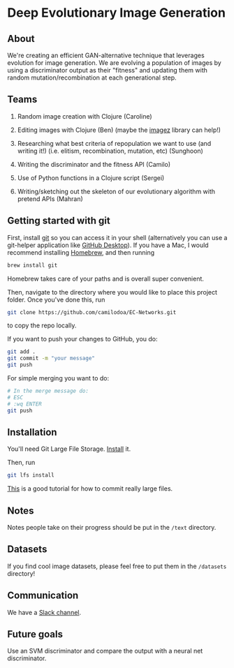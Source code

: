 # Deep Evolutionary Image Generation

## About

We're creating an efficient GAN-alternative technique that leverages evolution for image generation. We are evolving a population of images by using a discriminator output as their "fitness" and updating them with random mutation/recombination at each generational step.

## Teams

1. Random image creation with Clojure (Caroline)

2. Editing images with Clojure (Ben) (maybe the [imagez](https://github.com/mikera/imagez) library can help!)

3. Researching what best criteria of repopulation we want to use (and writing it!) (i.e. elitism, recombination, mutation, etc) (Sunghoon)

4. Writing the discriminator and the fitness API (Camilo)

5. Use of Python functions in a Clojure script (Sergei)

6. Writing/sketching out the skeleton of our evolutionary algorithm with pretend APIs (Mahran)

## Getting started with git

First, install [git](https://git-scm.com/book/en/v2/Getting-Started-Installing-Git) so you can access it in your shell (alternatively you can use a git-helper application like [GitHub Desktop](https://desktop.github.com/)). If you have a Mac, I would recommend installing [Homebrew](https://brew.sh/), and then running

```bash
brew install git
```

Homebrew takes care of your paths and is overall super convenient.

Then, navigate to the directory where you would like to place this project folder. Once you've done this, run

```bash
git clone https://github.com/camilodoa/EC-Networks.git
```

to copy the repo locally.

If you want to push your changes to GitHub, you do:

```bash
git add .
git commit -m "your message"
git push
```

For simple merging you want to do:
```bash
# In the merge message do:
# ESC
# :wq ENTER
git push
```

## Installation

You'll need Git Large File Storage. [Install](https://git-lfs.github.com/) it.

Then, run

```bash
git lfs install
```

[This](https://medium.com/@AyunasCode/how-to-push-large-files-to-github-253d05cc6a09) is a good tutorial for how to commit really large files.

## Notes

Notes people take on their progress should be put in the `/text` directory.

## Datasets

If you find cool image datasets, please feel free to put them in the `/datasets` directory!

## Communication

We have a [Slack channel](https://join.slack.com/t/ec-networks/shared_invite/zt-d2zlhyvq-0nHuia~~UffdUTl8EGBUGg).

## Future goals

Use an SVM discriminator and compare the output with a neural net discriminator.
